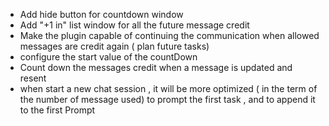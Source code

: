 * Add hide button for countdown window
* Add "+1 in" list window for all the future message credit
* Make the plugin capable of continuing the communication when allowed messages are credit again ( plan future tasks)
* configure the start value of the countDown
* Count down the messages credit when a message is updated and resent
* when start a new chat session , it will be more optimized ( in the term of the number of message used) to prompt the first task , and to append it to the first Prompt
